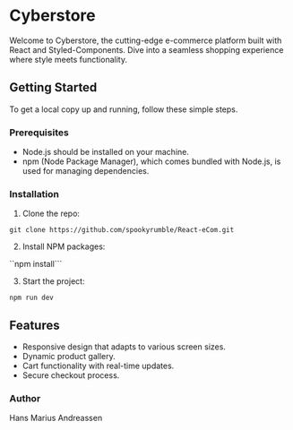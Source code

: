 # Cyberstore

Welcome to Cyberstore, the cutting-edge e-commerce platform built with React and Styled-Components. Dive into a seamless shopping experience where style meets functionality.

## Getting Started

To get a local copy up and running, follow these simple steps.

### Prerequisites

- Node.js should be installed on your machine.
- npm (Node Package Manager), which comes bundled with Node.js, is used for managing dependencies.

### Installation

1. Clone the repo:

`git clone https://github.com/spookyrumble/React-eCom.git`

2. Install NPM packages:

``npm install```

3. Start the project:

`npm run dev`

## Features

- Responsive design that adapts to various screen sizes.
- Dynamic product gallery.
- Cart functionality with real-time updates.
- Secure checkout process.

### Author

Hans Marius Andreassen

